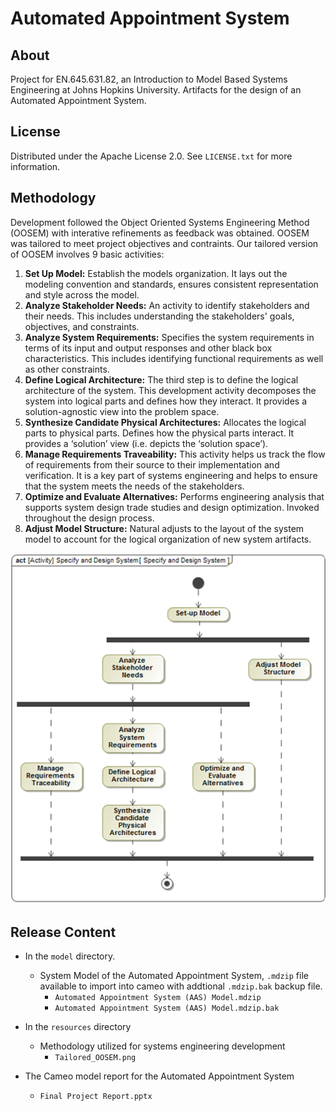 # Automated Appointment System
## About
Project for EN.645.631.82, an Introduction to Model Based Systems Engineering at Johns Hopkins University. Artifacts for the design of an Automated Appointment System.

## License
Distributed under the Apache License 2.0. See `LICENSE.txt` for more information.

## Methodology
Development followed the Object Oriented Systems Engineering Method (OOSEM) with interative refinements as feedback was obtained. OOSEM was tailored to meet project objectives and contraints. Our tailored version of OOSEM  involves 9 basic activities:

1. **Set Up Model:** Establish the models organization. It lays out the modeling convention and standards, ensures consistent representation and style across the model.
1. **Analyze Stakeholder Needs:** An activity to identify stakeholders and their needs. This includes understanding the stakeholders' goals, objectives, and constraints.
1. **Analyze System Requirements:** Specifies the system requirements in terms of its input and output responses and other black box characteristics. This includes identifying functional requirements as well as other constraints.
1. **Define Logical Architecture:** The third step is to define the logical architecture of the system. This development activity decomposes the system into logical parts and defines how they interact. It provides a solution-agnostic view into the problem space.
1. **Synthesize Candidate Physical Architectures:** Allocates the logical parts to physical parts. Defines how the physical parts interact. It provides a ‘solution’ view (i.e. depicts the ‘solution space’).
1. **Manage Requirements Traveability:** This activity helps us track the flow of requirements from their source to their implementation and verification. It is a key part of systems engineering and helps to ensure that the system meets the needs of the stakeholders.
1. **Optimize and Evaluate Alternatives:** Performs engineering analysis that supports system design trade studies and design optimization. Invoked throughout the design process.
1. **Adjust Model Structure:** Natural adjusts to the layout of the system model to account for the logical organization of new system artifacts.

<p align="center">
  <img src="resources/Tailored_OOSEM.png" />
</p>

## Release Content
* In the `model` directory.
  * System Model of the Automated Appointment System, `.mdzip` file available to import into cameo with addtional `.mdzip.bak` backup file.
      * `Automated Appointment System (AAS) Model.mdzip`
      * `Automated Appointment System (AAS) Model.mdzip.bak`

* In the `resources` directory
  * Methodology utilized for systems engineering development
    * `Tailored_OOSEM.png`
    
* The Cameo model report for the Automated Appointment System
  * `Final Project Report.pptx`
  

